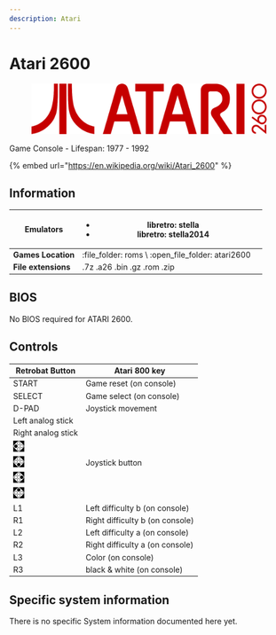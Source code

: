 ```yaml
---
description: Atari
---
```


# Atari 2600

<figure><img src="https://raw.githubusercontent.com/fabricecaruso/es-theme-carbon/52ff37c9e265587d006945a2ba695b5a962b3a3d/art/logos/atari2600.svg" alt=""><figcaption></figcaption></figure>

Game Console - Lifespan: 1977 - 1992

{% embed url="https://en.wikipedia.org/wiki/Atari_2600" %}

## Information

| **Emulators**       | <ul><li>libretro: stella</li><li>libretro: stella2014</li></ul> |   |
| ------------------- | --------------------------------------------------------------- | - |
| **Games Location**  | :file\_folder: roms \ :open\_file\_folder: atari2600            |   |
| **File extensions** | .7z .a26 .bin .gz .rom .zip                                     |   |

## BIOS

No BIOS required for ATARI 2600.

## Controls

| Retrobat Button                                    | Atari 800 key                   |
| -------------------------------------------------- | ------------------------------- |
| START                                              | Game reset (on console)         |
| SELECT                                             | Game select (on console)        |
| D-PAD                                              | Joystick movement               |
| Left analog stick                                  |                                 |
| Right analog stick                                 |                                 |
| ![](<../../.gitbook/assets/image (2) (1) (1).png>) |                                 |
| ![](<../../.gitbook/assets/image (1) (2) (1).png>) | Joystick button                 |
| ![](<../../.gitbook/assets/image (4) (1).png>)     |                                 |
| ![](<../../.gitbook/assets/image (3) (1) (2).png>) |                                 |
| L1                                                 | Left difficulty b (on console)  |
| R1                                                 | Right difficulty b (on console) |
| L2                                                 | Left difficulty a (on console)  |
| R2                                                 | Right difficulty a (on console) |
| L3                                                 | Color (on console)              |
| R3                                                 | black & white (on console)      |

## Specific system information

There is no specific System information documented here yet.
